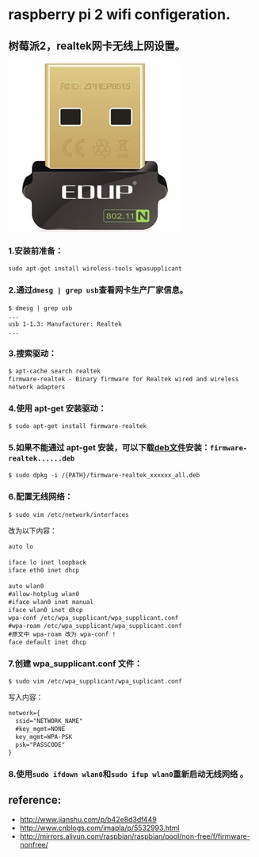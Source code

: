 # raspberry pi 2 wifi configeration.
## 树莓派2，realtek网卡无线上网设置。
![](imgs/20170619-203008.png)

### 1.安装前准备：
```
sudo apt-get install wireless-tools wpasupplicant
```
### 2.通过`dmesg | grep usb`查看网卡生产厂家信息。
```
$ dmesg | grep usb
...
usb 1-1.3: Manufacturer: Realtek
...
```
### 3.搜索驱动：
```
$ apt-cache search realtek
firmware-realtek - Binary firmware for Realtek wired and wireless network adapters
```
### 4.使用 apt-get 安装驱动：
```
$ sudo apt-get install firmware-realtek
```
### 5.如果不能通过 apt-get 安装，可以下载[deb文件](http://mirrors.aliyun.com/raspbian/raspbian/pool/non-free/f/firmware-nonfree/)安装：`firmware-realtek......deb`
```
$ sudo dpkg -i /{PATH}/firmware-realtek_xxxxxx_all.deb
```
### 6.配置无线网络：
```
$ sudo vim /etc/network/interfaces
```
改为以下内容：
```
auto lo

iface lo inet loopback
iface eth0 inet dhcp

auto wlan0
#allow-hotplug wlan0
#iface wlan0 inet manual
iface wlan0 inet dhcp
wpa-conf /etc/wpa_supplicant/wpa_supplicant.conf
#wpa-roam /etc/wpa_supplicant/wpa_supplicant.conf
#原文中 wpa-roam 改为 wpa-conf !
face default inet dhcp
```
### 7.创建 wpa_supplicant.conf 文件：
```
$ sudo vim /etc/wpa_supplicant/wpa_suplicant.conf
```
写入内容：
```
network={
  ssid="NETWORK_NAME"
  #key_mgmt=NONE
  key_mgmt=WPA-PSK
  psk="PASSCODE"
}
```
### 8.使用`sudo ifdown wlan0`和`sudo ifup wlan0`重新启动无线网络 。


## reference:
* http://www.jianshu.com/p/b42e8d3df449
* http://www.cnblogs.com/imapla/p/5532993.html
* http://mirrors.aliyun.com/raspbian/raspbian/pool/non-free/f/firmware-nonfree/
